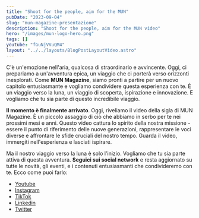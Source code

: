 ```yaml
---
title: "Shoot for the people, aim for the MUN"
pubDate: "2023-09-04"
slug: "mun-magazine-presentazione"
description: "Shoot for the people, aim for the MUN video"
hero: "/images/mun-logo-hero.png"
tags: []
youtube: "fGuNjVVuQM4"
layout: "../../layouts/BlogPostLayoutVideo.astro"
---
```


C'è un'emozione nell'aria, qualcosa di straordinario e avvincente. Oggi, ci prepariamo a un'avventura epica, un viaggio che ci porterà verso orizzonti inesplorati. Come **MUN Magazine**, siamo pronti a partire per un nuovo capitolo entusiasmante e vogliamo condividere questa esperienza con te. È un viaggio verso la luna, un viaggio di scoperta, ispirazione e innovazione. E vogliamo che tu sia parte di questo incredibile viaggio.

**Il momento è finalmente arrivato**. Oggi, riveliamo il video della sigla di MUN Magazine. È un piccolo assaggio di ciò che abbiamo in serbo per te nei prossimi mesi e anni. Questo video cattura lo spirito della nostra missione - essere il punto di riferimento delle nuove generazioni, rappresentare le voci diverse e affrontare le sfide cruciali del nostro tempo. Guarda il video, immergiti nell'esperienza e lasciati ispirare.

Ma il nostro viaggio verso la luna è solo l'inizio. Vogliamo che tu sia parte attiva di questa avventura. **Seguici sui social network** e resta aggiornato su tutte le novità, gli eventi, e i contenuti entusiasmanti che condivideremo con te. Ecco come puoi farlo:

- [Youtube](https://www.youtube.com/channel/UCyVWdaqB_Am87teYP1vW3NQ)
- [Instagram](https://www.instagram.com/mun_magazine/)
- [TikTok](https://www.tiktok.com/@munmagazine?_t=8fEHVfm09mz&_r=1)
- [Linkedin](https://www.linkedin.com/in/mun-magazine-3148b228a/)
- [Twitter](https://twitter.com/mun_magazine?s=11&t=3-YhReCNUwYcTRXeZI59Lg)
